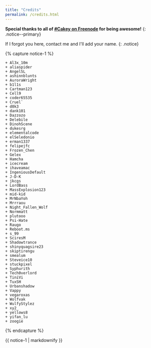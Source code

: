 ```yaml
---
title: "Credits"
permalink: /credits.html
---
```


**Special thanks to all of [#Cakey on Freenode](http://webchat.freenode.net/?channels=%23Cakey) for being awesome!**
{: .notice--primary}

If I forgot you here, contact me and I'll add your name.
{: .notice}

{% capture notice-1 %}

    + Al3x_10m
    + aliaspider
    + AngelSL
    + ashinnblunts
    + AuroraWright
    + b1l1s
    + Cartman123
    + Cell9
    + coder65535
    + Cruel`
    + d0k3
    + dank101
    + Dazzozo
    + Delebile
    + DinohScene
    + dukesrg
    + elementalcode
    + elSeledonio
    + erman1337
    + felipejfc
    + Frozen_Chen
    + Gelex
    + Hamcha
    + icecream
    + ihaveamac
    + IngeniousDefault
    + J-D-K
    + jkcgs
    + LordBass
    + MassExplosion123
    + mid-kid
    + MrNbaYoh
    + Mrrraou
    + Night_Fallen_Wolf
    + Normmatt
    + plutooo
    + Psi-Hate
    + Raugo
    + Reboot.ms
    + s_99
    + SciresM
    + Shadowtrance
    + shinyquagsire23
    + skiptirengu
    + smealum
    + Steveice10
    + stuckpixel
    + Syphurith
    + Tech0verlord
    + TiniVi
    + TuxSH
    + Urbanshadow
    + Vappy
    + vegaroxas
    + Wolfvak
    + WulfyStylez
    + xy2_
    + yellows8
    + yifan_lu
    + zoogie

{% endcapture %}

<div class="notice--info">{{ notice-1 | markdownify }}</div>
